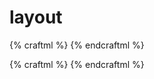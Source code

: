 # layout

{% craftml %}
<craft>
  <cube size="10 10 50"></cube>
  <cube size="10 50 10"></cube>
  <cube size="50 10 10"></cube>
</craft>
{% endcraftml %}

{% craftml %}
<craft>
  <g l="lineupX() centerY() alignZ(100%)">
    <cube size="10 10 50"></cube>
    <cube size="10 50 10"></cube>
    <cube size="50 10 10"></cube>
  </g>
</craft>
{% endcraftml %}

